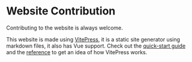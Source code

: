 # Website Contribution

Contributing to the website is always welcome.

This website is made using [VitePress](https://vitepress.dev), it is a static site generator using markdown files, it also has Vue support. Check out the [quick-start guide](/contributing/website/quick-start) and the [reference](/contributing/website/reference/) to get an idea of how VitePress works.
